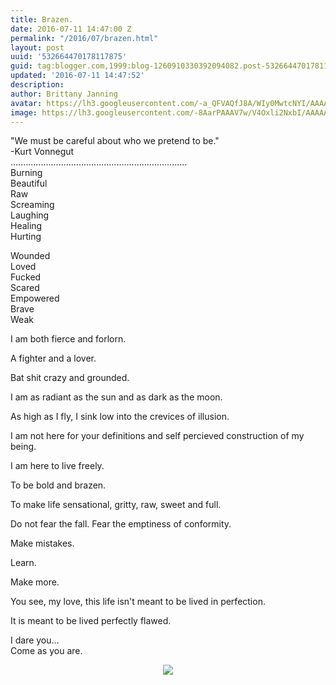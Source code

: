 ```yaml
---
title: Brazen.
date: 2016-07-11 14:47:00 Z
permalink: "/2016/07/brazen.html"
layout: post
uuid: '532664470178117875'
guid: tag:blogger.com,1999:blog-1260910330392094082.post-532664470178117875
updated: '2016-07-11 14:47:52'
description: 
author: Brittany Janning
avatar: https://lh3.googleusercontent.com/-a_QFVAQfJ8A/WIy0MwtcNYI/AAAAAAAAAYU/MjTQjocbF6Q/s640/IMG_20170126_093835_269.jpg
image: https://lh3.googleusercontent.com/-8AarPAAAV7w/V4Oxli2NxbI/AAAAAAAAARI/IxLiU79D4iU/s640/20150713_064314.jpg
---
```


<div class="css-full-post-content js-full-post-content">
<p dir="ltr">"We must be careful about who we pretend to be."<br>-Kurt Vonnegut <br>......................................................................<br>Burning<br>Beautiful <br>Raw<br>Screaming<br>Laughing <br>Healing <br>Hurting </p><p dir="ltr">Wounded <br>Loved<br>Fucked<br>Scared <br>Empowered <br>Brave <br>Weak</p><p dir="ltr">I am both fierce and forlorn.</p><p dir="ltr">A fighter and a lover.</p><p dir="ltr">Bat shit crazy and grounded.</p><p dir="ltr">I am as radiant as the sun and as dark as the moon.</p><p dir="ltr">As high as I fly, I sink low into the crevices of illusion.</p><p dir="ltr">I am not here for your definitions and self percieved construction of my being.</p><p dir="ltr">I am here to live freely.</p><p dir="ltr">To be bold and brazen.</p><p dir="ltr">To make life sensational, gritty, raw, sweet and full.</p><p dir="ltr">Do not fear the fall. Fear the emptiness of conformity. </p><p dir="ltr">Make mistakes.</p><p dir="ltr">Learn.</p><p dir="ltr">Make more.</p><p dir="ltr">You see, my love, this life isn't meant to be lived in perfection.</p><p dir="ltr">It is meant to be lived perfectly flawed.</p><p dir="ltr">I dare you...<br>Come as you are.<br></p><div class="separator" style="clear: both; text-align: center;"> <a href="https://lh3.googleusercontent.com/-8AarPAAAV7w/V4Oxli2NxbI/AAAAAAAAARI/IxLiU79D4iU/s1600/20150713_064314.jpg" imageanchor="1" style="margin-left: 1em; margin-right: 1em;"> <img border="0" src="https://lh3.googleusercontent.com/-8AarPAAAV7w/V4Oxli2NxbI/AAAAAAAAARI/IxLiU79D4iU/s640/20150713_064314.jpg"> </a> </div>
</div>
